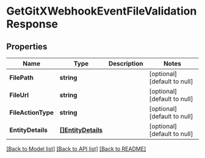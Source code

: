# GetGitXWebhookEventFileValidationResponse

## Properties
Name | Type | Description | Notes
------------ | ------------- | ------------- | -------------
**FilePath** | **string** |  | [optional] [default to null]
**FileUrl** | **string** |  | [optional] [default to null]
**FileActionType** | **string** |  | [optional] [default to null]
**EntityDetails** | [**[]EntityDetails**](EntityDetails.md) |  | [optional] [default to null]

[[Back to Model list]](../README.md#documentation-for-models) [[Back to API list]](../README.md#documentation-for-api-endpoints) [[Back to README]](../README.md)

